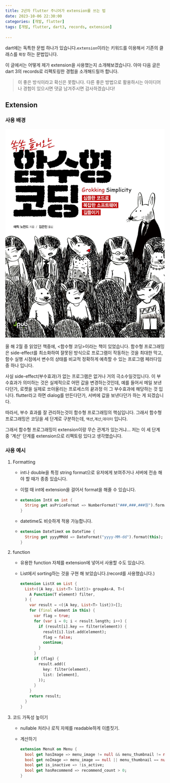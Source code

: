 ```yaml
---
title: 2년차 flutter 주니어가 extension를 쓰는 법
date: 2023-10-06 22:30:00
categories: [개발, flutter]
tags: [개발, flutter, dart3, records, extension]

---
```


dart에는 독특한 문법 하나가 있습니다.`extension`이라는 키워드를 이용해서 기존의 클래스를 `확장` 하는 문법입니다. 

이 글에서는 어떻게 제가 extension을 사용했는지 소개해보겠습니다. 아마 다음 글은 dart 3의 records로 리펙토링한 경험을 소개해드릴까 합니다.

> 이 좋은 방식이라고 확신은 못합니다. 다른 좋은 방법으로 활용하시는 아이디어나 경험이 있으시면 댓글 남겨주시면 감사하겠습니다!

## Extension

### 사용 배경

<img src="../assets/img/2023-10-06-flutter_how2use_extension/XL.jpeg" alt="XL" style="zoom:75%;" />

 올 해 2월 중 읽었던 책중에, \<함수형 코딩\>이라는 책이 있었습니다. 함수형 프로그래밍은 side-effect를 최소화하여 쟐못된 방식으로 프로그램이 작동하는 것을 최대한 막고, 함수 실행 시점에서 변수의 상태를 비교적 정확하게 예측할 수 있는 프로그램 페러다임 중 하나 입니다.

사실 side-effect(부수효과)가 없는 프로그램은 없거나 거의 극소수일것입니다. 이 부수효과가 의미하는 것은 실제적으로 어떤 값을 변경하는것인데, 예를 들어서 메일 보낸다던가, 로켓을 실제로 쏘아올리는 프로세스의 끝과정 이 그 부수효과에 해당하는 것 입니다. flutter라고 하면 dialog를 만든다던가, 서버에 값을 보낸다던가 하는 게 되겠습니다.

따라서, 부수 효과를 잘 관리하는것이 함수형 프로그래밍의 핵심입니다. 그래서 함수형 프로그래밍은 코딩을 세 단계로 구분하는데, `액션`,`계산`,`데이터` 입니다. 

그래서 함수형 프로그래밍이 extension이랑 무슨 관계가 있는거냐... 저는 이 세 단계 중 '계산' 단계를 extension으로 리펙토링 있다고 생각했습니다.

### 사용 예시

1. Formatting

   - int나 double을 특정 string format으로 유저에게 보여주거나 서버에 전송 해야 할 때가 종종 있습니다.

   - 이럴 때 int에 extension을 걸어서 format을 해줄 수 있습니다.

   - ```dart
     extension IntX on int {
       String get asPriceFormat => NumberFormat("###,###,###원").format(this);
     }
     ```

   - datetime도 비슷하게 적용 가능합니다.

   - ``` dart
     extension DateTimeX on DateTime {
       String get yyyyMMdd => DateFormat("yyyy-MM-dd").format(this);
     }
     ```
   
2. function

   - 유용한 function 자체를 extension에 넣어서 사용할 수도 있습니다.

   - List에서 sorting하는 것을 구현 해 보았습니다.(record를 사용했습니다.)

     ```dart
     extension ListX on List {
       List<({A key, List<T> list})> groupAs<A, T>(
         A Function(T element) filter,
       ) {
         var result = <({A key, List<T> list})>[];
         for (final element in this) {
           var flag = true;
           for (var i = 0; i < result.length; i++) {
             if (result[i].key == filter(element)) {
               result[i].list.add(element);
               flag = false;
               continue;
             }
           }
           if (flag) {
             result.add((
               key: filter(element),
               list: [element],
             ));
           }
         }
         return result;
       }
     }
     ```

3. 코드 가독성 높이기

   - nullable 처리나 로직 자체를 readable하게 이름짓기.

   - 계산하기

     ```dart
     extension MenuX on Menu {
       bool get hasImage => menu_image != null && menu_thumbnail != null;
       bool get noImage => menu_image == null || menu_thumbnail == null;
       bool get is_inactive => !is_active;
       bool get hasRecommend => recommend_count > 0;
     }
     ```
     
     
